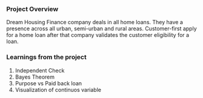 ### Project Overview

 Dream Housing Finance company deals in all home loans. They have a presence across all urban, semi-urban and rural areas. Customer-first apply for a home loan after that company validates the customer eligibility for a loan.


### Learnings from the project

 1. Independent Check
2. Bayes Theorem
3. Purpose vs Paid back loan
4. Visualization of continuos variable


